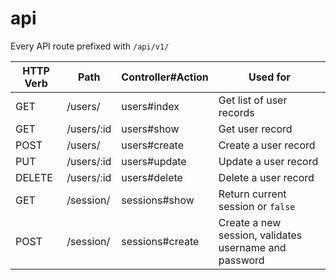 # api

Every API route prefixed with `/api/v1/`

| HTTP Verb | Path       | Controller#Action | Used for                                              |
|-----------|------------|-------------------|-------------------------------------------------------|
| GET       | /users/    | users#index       | Get list of user records                              |
| GET       | /users/:id | users#show        | Get user record                                       |
| POST      | /users/    | users#create      | Create a user record                                  |
| PUT       | /users/:id | users#update      | Update a user record                                  |
| DELETE    | /users/:id | users#delete      | Delete a user record                                  |
| GET       | /session/  | sessions#show     | Return current session or `false`                     |
| POST      | /session/  | sessions#create   | Create a new session, validates username and password |